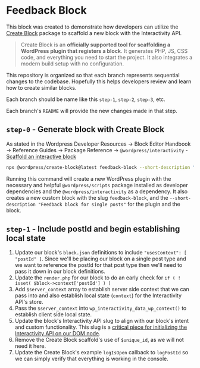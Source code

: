 # Feedback Block

This block was created to demonstrate how developers can utilize the [Create Block](https://developer.wordpress.org/block-editor/reference-guides/packages/packages-create-block/) package to scaffold a new block with the Interactivity API.

> Create Block is an **officially supported tool for scaffolding a WordPress plugin that registers a block**. It generates PHP, JS, CSS code, and everything you need to start the project. It also integrates a modern build setup with no configuration.

This repository is organized so that each branch represents sequential changes to the codebase. Hopefully this helps developers review and learn how to create similar blocks.

Each branch should be name like this `step-1`, `step-2`, `step-3`, etc.

Each branch's `README` will provide the new changes made in that step.

## `step-0` - Generate block with Create Block

As stated in the Wordpress Developer Resources -> Block Editor Handbook -> Reference Guides -> Package Reference -> `@wordpress/interactivity` - [Scaffold an interactive block](https://developer.wordpress.org/block-editor/reference-guides/packages/packages-interactivity/#scaffold-an-interactive-block)

```bash
npx @wordpress/create-block@latest feedback-block --short-description "Feedback block for single posts" --template @wordpress/create-block-interactive-template
```

Running this command will create a new WordPress plugin with the necessary and helpful `@wordpress/scripts` package installed as developer dependencies and the `@wordpress/interactivity` as a dependency. It also creates a new custom block with the slug `feedback-block`, and the `--short-description "Feedback block for single posts"` for the plugin and the block.

## `step-1` - Include postId and begin establishing local state

1. Update our block's `block.json` definitions to include `"usesContext": [ "postId" ]`. Since we'll be placing our block on a single post type and we want to reference the postId for that post type then we'll need to pass it down in our block definitions.
2. Update the `render.php` for our block to do an early check for `if ( ! isset( $block->context['postId'] ) )`
3. Add `$server_context` array to establish server side context that we can pass into and also establish local state (`context`) for the Interactivity API's store.
4. Pass the `$server_context` into `wp_interactivity_data_wp_context()` to establish client side local state.
5. Update the block's Interactivity API slug to align with our block's intent and custom functionality. This slug is a [critical piece for initializing the Interactivity API on our DOM node](https://developer.wordpress.org/block-editor/reference-guides/packages/packages-interactivity/packages-interactivity-api-reference/#wp-interactive).
6. Remove the Create Block scaffold's use of `$unique_id`, as we will not need it here.
7. Update the Create Block's example `logIsOpen` callback to `logPostId` so we can simply verify that everything is working in the console.
